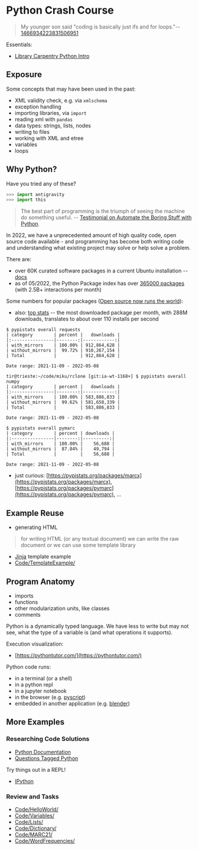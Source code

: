 # Python Crash Course

> My younger son said "coding is basically just ifs and for loops."--
> [1466934223831506951](https://twitter.com/ID_AA_Carmack/status/1466934223831506951)

Essentials:

* [Library Carpentry Python Intro](https://librarycarpentry.org/lc-python-intro/)

## Exposure

Some concepts that may have been used in the past:

* XML validity check, e.g. via `xmlschema`
* exception handling
* importing libraries, via `import`
* reading xml with `pandas`
* data types: strings, lists, nodes
* writing to files
* working with XML and etree
* variables
* loops

## Why Python?

Have you tried any of these?

```python
>>> import antigravity
>>> import this
```

> The best part of programming is the triumph of seeing the machine do
> something useful. -- [Testimonial on Automate the Boring Stuff with
> Python](https://automatetheboringstuff.com/).

In 2022, we have a unprecedented amount of high quality code, open source code
available - and programming has become both writing code and understanding what
existing project may solve or help solve a problem.

There are:

* over 60K curated software packages in a current Ubuntu installation -- [docs](https://ubuntu.com/server/docs/package-management)
* as of 05/2022, the Python Package index has over [365000 packages](https://pypistats.org/) (with 2.5B+ interactions per month)

Some numbers for popular packages ([Open source now runs the world](https://www.wired.com/2016/08/open-source-won-now/)):

* also: [top stats](https://pypistats.org/top) -- the most downloaded package
  per month, with 288M downloads, translates to about over 110 installs per second

```
$ pypistats overall requests
| category        | percent |   downloads |
|:----------------|--------:|------------:|
| with_mirrors    | 100.00% | 912,864,628 |
| without_mirrors |  99.72% | 910,267,154 |
| Total           |         | 912,864,628 |

Date range: 2021-11-09 - 2022-05-08

tir@trieste:~/code/miku/rclone [git:ia-wt-1168+] $ pypistats overall numpy
| category        | percent |   downloads |
|:----------------|--------:|------------:|
| with_mirrors    | 100.00% | 583,886,833 |
| without_mirrors |  99.62% | 581,658,339 |
| Total           |         | 583,886,833 |

Date range: 2021-11-09 - 2022-05-08

$ pypistats overall pymarc
| category        | percent | downloads |
|:----------------|--------:|----------:|
| with_mirrors    | 100.00% |    56,688 |
| without_mirrors |  87.84% |    49,794 |
| Total           |         |    56,688 |

Date range: 2021-11-09 - 2022-05-08
```

* just curious: [https://pypistats.org/packages/marcx](https://pypistats.org/packages/marcx), [https://pypistats.org/packages/pymarc](https://pypistats.org/packages/pymarc), ...

## Example Reuse

* generating HTML

> for writing HTML (or any textual document) we can write the raw document or
> we can use some template library

* [Jinja](https://jinja.palletsprojects.com/en/3.1.x/templates/#synopsis) template example
* [Code/TemplateExample/](Code/TemplateExample)

## Program Anatomy

* imports
* functions
* other modularization units, like classes
* comments

Python is a dynamically typed language. We have less to write but may not see,
what the type of a variable is (and what operations it supports).

Execution visualization:

* [https://pythontutor.com/](https://pythontutor.com/)

Python code runs:

* in a terminal (or a shell)
* in a python repl
* in a jupyter notebook
* in the browser (e.g. [pyscript](https://github.com/pyscript/pyscript))
* embedded in another application (e.g. [blender](https://docs.blender.org/api/current/info_overview.html#python-in-blender)) 

## More Examples

### Researching Code Solutions

* [Python Documentation](https://docs.python.org/3/library/index.html)
* [Questions Tagged Python](https://stackoverflow.com/questions/tagged/python)

Try things out in a REPL!

* [IPython](https://ipython.org/documentation.html)

### Review and Tasks

* [Code/HelloWorld/](Code/HelloWorld/)
* [Code/Variables/](Code/Variables/)
* [Code/Lists/](Code/Lists/)
* [Code/Dictionary/](Code/Dictionary/)
* [Code/MARC21/](Code/MARC21/)
* [Code/WordFrequencies/](Code/WordFrequencies/)
